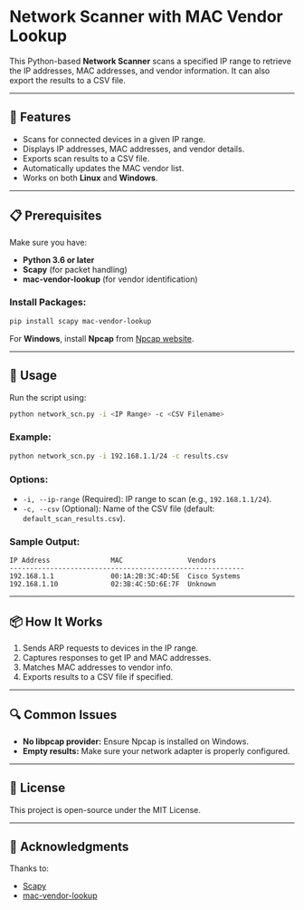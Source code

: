 # Network Scanner with MAC Vendor Lookup

This Python-based **Network Scanner** scans a specified IP range to retrieve the IP addresses, MAC addresses, and vendor information. It can also export the results to a CSV file.

---

## 🔧 Features
- Scans for connected devices in a given IP range.
- Displays IP addresses, MAC addresses, and vendor details.
- Exports scan results to a CSV file.
- Automatically updates the MAC vendor list.
- Works on both **Linux** and **Windows**.

---

## 📋 Prerequisites
Make sure you have:
- **Python 3.6 or later**
- **Scapy** (for packet handling)
- **mac-vendor-lookup** (for vendor identification)

### Install Packages:
```bash
pip install scapy mac-vendor-lookup
```

For **Windows**, install **Npcap** from [Npcap website](https://npcap.com/).

---

## 🚀 Usage
Run the script using:
```bash
python network_scn.py -i <IP Range> -c <CSV Filename>
```

### Example:
```bash
python network_scn.py -i 192.168.1.1/24 -c results.csv
```

### Options:
- `-i, --ip-range` (Required): IP range to scan (e.g., `192.168.1.1/24`).
- `-c, --csv` (Optional): Name of the CSV file (default: `default_scan_results.csv`).

### Sample Output:
```
IP Address               MAC                Vendors
----------------------------------------------------------
192.168.1.1              00:1A:2B:3C:4D:5E  Cisco Systems
192.168.1.10             02:3B:4C:5D:6E:7F  Unknown
```

---

## 📦 How It Works
1. Sends ARP requests to devices in the IP range.
2. Captures responses to get IP and MAC addresses.
3. Matches MAC addresses to vendor info.
4. Exports results to a CSV file if specified.

---

## 🔍 Common Issues
- **No libpcap provider:** Ensure Npcap is installed on Windows.
- **Empty results:** Make sure your network adapter is properly configured.

---

## 📜 License
This project is open-source under the MIT License.

---

## 🙌 Acknowledgments
Thanks to:
- [Scapy](https://scapy.net/)
- [mac-vendor-lookup](https://pypi.org/project/mac-vendor-lookup/)
